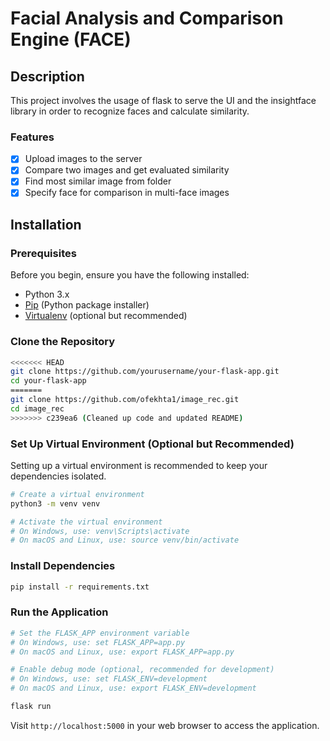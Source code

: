 
# Facial Analysis and Comparison Engine (FACE)

  

## Description

This project involves the usage of flask to serve the UI and the insightface library in order to recognize faces and calculate similarity.

### Features  
- [x] Upload images to the server
- [x] Compare two images and get evaluated similarity
- [x] Find most similar image from folder
- [x] Specify face for comparison in multi-face images
## Installation
### Prerequisites
Before you begin, ensure you have the following installed:
-   Python 3.x
-   [Pip](https://pip.pypa.io/en/stable/installation/) (Python package installer)
-   [Virtualenv](https://virtualenv.pypa.io/en/latest/installation.html) (optional but recommended)

### Clone the Repository
```bash
<<<<<<< HEAD
git clone https://github.com/yourusername/your-flask-app.git
cd your-flask-app
=======
git clone https://github.com/ofekhta1/image_rec.git
cd image_rec
>>>>>>> c239ea6 (Cleaned up code and updated README)
```	

### Set Up Virtual Environment (Optional but Recommended)

Setting up a virtual environment is recommended to keep your dependencies isolated.


```bash
# Create a virtual environment
python3 -m venv venv

# Activate the virtual environment
# On Windows, use: venv\Scripts\activate
# On macOS and Linux, use: source venv/bin/activate
```
### Install Dependencies
```bash 
pip install -r requirements.txt
```
### Run the Application
```bash
# Set the FLASK_APP environment variable
# On Windows, use: set FLASK_APP=app.py
# On macOS and Linux, use: export FLASK_APP=app.py

# Enable debug mode (optional, recommended for development)
# On Windows, use: set FLASK_ENV=development
# On macOS and Linux, use: export FLASK_ENV=development

flask run
```
Visit `http://localhost:5000` in your web browser to access the application.
